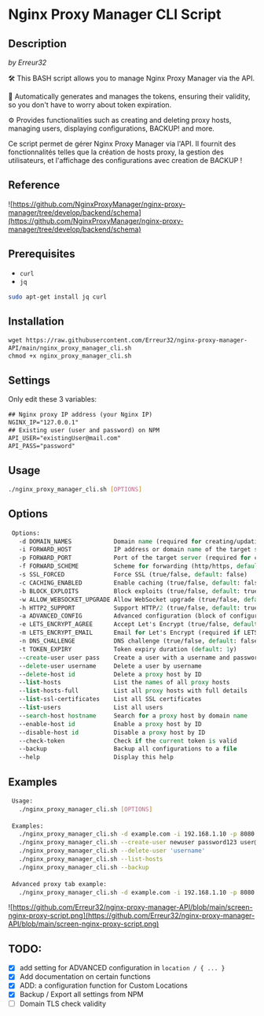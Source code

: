 # Nginx Proxy Manager CLI Script

## Description

_by Erreur32_

🛠️ This BASH script allows you to manage Nginx Proxy Manager via the API.

🔑 Automatically generates and manages the tokens, ensuring their validity, so you don't have to worry about token expiration.

⚙️ Provides functionalities such as creating and deleting proxy hosts, managing users, displaying configurations, BACKUP! and more.

Ce script permet de gérer Nginx Proxy Manager via l'API. Il fournit des fonctionnalités telles que la création de hosts proxy, la gestion des utilisateurs, et l'affichage des configurations avec creation de BACKUP !

## Reference
![https://github.com/NginxProxyManager/nginx-proxy-manager/tree/develop/backend/schema](https://github.com/NginxProxyManager/nginx-proxy-manager/tree/develop/backend/schema)

## Prerequisites

- `curl`
- `jq`

```bash
sudo apt-get install jq curl
```

## Installation 
```
wget https://raw.githubusercontent.com/Erreur32/nginx-proxy-manager-API/main/nginx_proxy_manager_cli.sh
chmod +x nginx_proxy_manager_cli.sh
```

## Settings
Only edit these 3 variables:

```
## Nginx proxy IP address (your Nginx IP)
NGINX_IP="127.0.0.1"
## Existing user (user and password) on NPM
API_USER="existingUser@mail.com"
API_PASS="password"
```

## Usage
```bash
./nginx_proxy_manager_cli.sh [OPTIONS]
```

## Options
```tcl
 Options:
   -d DOMAIN_NAMES            Domain name (required for creating/updating hosts)
   -i FORWARD_HOST            IP address or domain name of the target server (required for creating/updating hosts)
   -p FORWARD_PORT            Port of the target server (required for creating/updating hosts)
   -f FORWARD_SCHEME          Scheme for forwarding (http/https, default: http)
   -s SSL_FORCED              Force SSL (true/false, default: false)
   -c CACHING_ENABLED         Enable caching (true/false, default: false)
   -b BLOCK_EXPLOITS          Block exploits (true/false, default: true)
   -w ALLOW_WEBSOCKET_UPGRADE Allow WebSocket upgrade (true/false, default: true)
   -h HTTP2_SUPPORT           Support HTTP/2 (true/false, default: true)
   -a ADVANCED_CONFIG         Advanced configuration (block of configuration settings)
   -e LETS_ENCRYPT_AGREE      Accept Let's Encrypt (true/false, default: false)
   -m LETS_ENCRYPT_EMAIL      Email for Let's Encrypt (required if LETS_ENCRYPT_AGREE is true)
   -n DNS_CHALLENGE           DNS challenge (true/false, default: false)
   -t TOKEN_EXPIRY            Token expiry duration (default: 1y)
   --create-user user pass    Create a user with a username and password
   --delete-user username     Delete a user by username
   --delete-host id           Delete a proxy host by ID
   --list-hosts               List the names of all proxy hosts
   --list-hosts-full          List all proxy hosts with full details
   --list-ssl-certificates    List all SSL certificates
   --list-users               List all users
   --search-host hostname     Search for a proxy host by domain name
   --enable-host id           Enable a proxy host by ID
   --disable-host id          Disable a proxy host by ID
   --check-token              Check if the current token is valid
   --backup                   Backup all configurations to a file
   --help                     Display this help
```

## Examples
```bash
 Usage:
   ./nginx_proxy_manager_cli.sh [OPTIONS]

 Examples:
   ./nginx_proxy_manager_cli.sh -d example.com -i 192.168.1.10 -p 8080 -s true
   ./nginx_proxy_manager_cli.sh --create-user newuser password123 user@example.com
   ./nginx_proxy_manager_cli.sh --delete-user 'username'
   ./nginx_proxy_manager_cli.sh --list-hosts
   ./nginx_proxy_manager_cli.sh --backup

 Advanced proxy tab example:
   ./nginx_proxy_manager_cli.sh -d example.com -i 192.168.1.10 -p 8080 -a 'proxy_set_header X-Real-IP $remote_addr; proxy_set_header X-Forwarded-For $proxy_add_x_forwarded_for;'
```

![https://github.com/Erreur32/nginx-proxy-manager-API/blob/main/screen-nginx-proxy-script.png](https://github.com/Erreur32/nginx-proxy-manager-API/blob/main/screen-nginx-proxy-script.png)

## TODO:
- [x] add setting for ADVANCED configuration in `location / { ... }`
- [x] Add documentation on certain functions
- [x] ADD: a configuration function for Custom Locations
- [x] Backup / Export  all settings from NPM
- [ ] Domain TLS check validity
